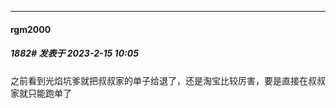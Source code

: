 
*****

####  rgm2000  
##### 1882#       发表于 2023-2-15 10:05

之前看到光焰坑爹就把叔叔家的单子给退了，还是淘宝比较厉害，要是直接在叔叔家就只能跑单了

